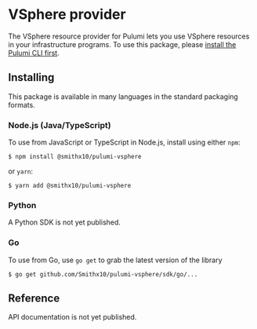 # VSphere provider

The VSphere resource provider for Pulumi lets you use VSphere resources in your infrastructure 
programs. To use this package, please [install the Pulumi CLI first](https://pulumi.io/).

## Installing

This package is available in many languages in the standard packaging formats.

### Node.js (Java/TypeScript)

To use from JavaScript or TypeScript in Node.js, install using either `npm`:

    $ npm install @smithx10/pulumi-vsphere

or `yarn`:

    $ yarn add @smithx10/pulumi-vsphere

### Python

A Python SDK is not yet published.

### Go

To use from Go, use `go get` to grab the latest version of the library

    $ go get github.com/Smithx10/pulumi-vsphere/sdk/go/...

## Reference

API documentation is not yet published.
